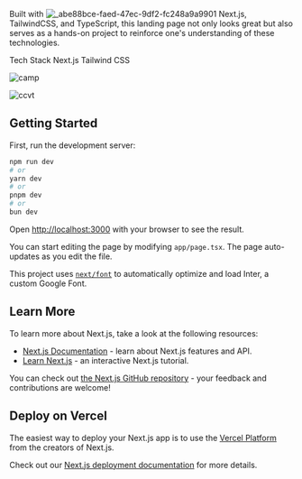 
Built with ![_abe88bce-faed-47ec-9df2-fc248a9a9901](https://github.com/samik1234/travel-camp/assets/82882143/c73dcdaf-e401-4622-a51a-37e09fff2ee3)
 Next.js, TailwindCSS, and TypeScript, this landing page not only looks great but also serves as a hands-on project to reinforce one's understanding of these technologies.

Tech Stack
Next.js
Tailwind CSS


![camp](https://github.com/samik1234/travel-camp/assets/82882143/8c3f3a62-c6b0-4167-9e6b-90284306877b)







![ccvt](https://github.com/samik1234/travel-camp/assets/82882143/2ac556a1-5dc3-4024-ad2f-049f784c2a3e)

## Getting Started

First, run the development server:

```bash
npm run dev
# or
yarn dev
# or
pnpm dev
# or
bun dev
```

Open [http://localhost:3000](http://localhost:3000) with your browser to see the result.

You can start editing the page by modifying `app/page.tsx`. The page auto-updates as you edit the file.

This project uses [`next/font`](https://nextjs.org/docs/basic-features/font-optimization) to automatically optimize and load Inter, a custom Google Font.

## Learn More

To learn more about Next.js, take a look at the following resources:

- [Next.js Documentation](https://nextjs.org/docs) - learn about Next.js features and API.
- [Learn Next.js](https://nextjs.org/learn) - an interactive Next.js tutorial.

You can check out [the Next.js GitHub repository](https://github.com/vercel/next.js/) - your feedback and contributions are welcome!

## Deploy on Vercel

The easiest way to deploy your Next.js app is to use the [Vercel Platform](https://vercel.com/new?utm_medium=default-template&filter=next.js&utm_source=create-next-app&utm_campaign=create-next-app-readme) from the creators of Next.js.

Check out our [Next.js deployment documentation](https://nextjs.org/docs/deployment) for more details.
